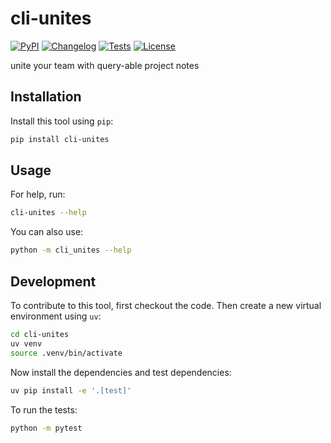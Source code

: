 # cli-unites

[![PyPI](https://img.shields.io/pypi/v/cli-unites.svg)](https://pypi.org/project/cli-unites/)
[![Changelog](https://img.shields.io/github/v/release/annavanwingerden/cli-unites?include_prereleases&label=changelog)](https://github.com/annavanwingerden/cli-unites/releases)
[![Tests](https://github.com/annavanwingerden/cli-unites/actions/workflows/test.yml/badge.svg)](https://github.com/annavanwingerden/cli-unites/actions/workflows/test.yml)
[![License](https://img.shields.io/badge/license-Apache%202.0-blue.svg)](https://github.com/annavanwingerden/cli-unites/blob/master/LICENSE)

unite your team with query-able project notes

## Installation

Install this tool using `pip`:
```bash
pip install cli-unites
```
## Usage

For help, run:
```bash
cli-unites --help
```
You can also use:
```bash
python -m cli_unites --help
```
## Development

To contribute to this tool, first checkout the code. Then create a new virtual environment using `uv`:
```bash
cd cli-unites
uv venv
source .venv/bin/activate
```
Now install the dependencies and test dependencies:
```bash
uv pip install -e '.[test]'
```
To run the tests:
```bash
python -m pytest
```
